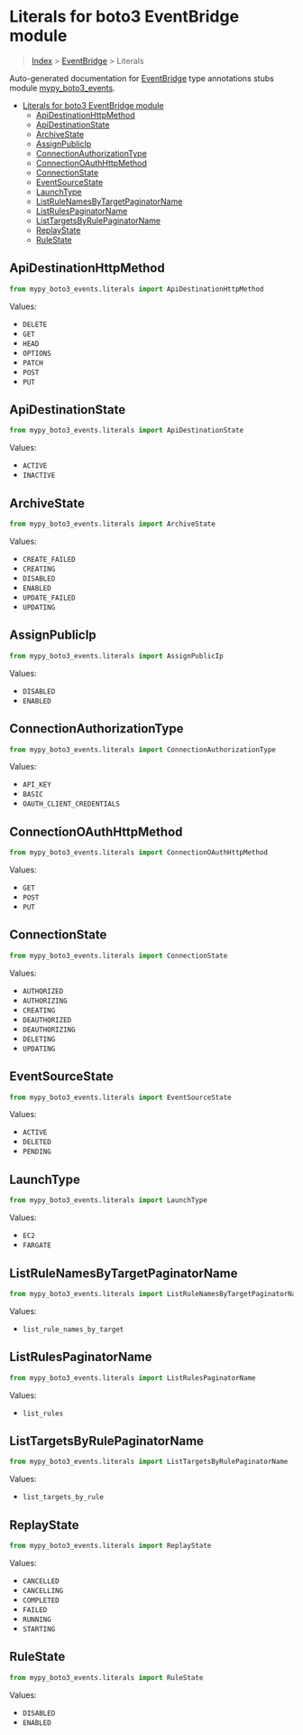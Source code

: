 # Literals for boto3 EventBridge module

> [Index](..) > [EventBridge](.) > Literals

Auto-generated documentation for
[EventBridge](https://boto3.amazonaws.com/v1/documentation/api/latest/reference/services/events.html#EventBridge)
type annotations stubs module
[mypy_boto3_events](https://pypi.org/project/mypy-boto3-events/).

- [Literals for boto3 EventBridge module](#literals-for-boto3-eventbridge-module)
  - [ApiDestinationHttpMethod](#apidestinationhttpmethod)
  - [ApiDestinationState](#apidestinationstate)
  - [ArchiveState](#archivestate)
  - [AssignPublicIp](#assignpublicip)
  - [ConnectionAuthorizationType](#connectionauthorizationtype)
  - [ConnectionOAuthHttpMethod](#connectionoauthhttpmethod)
  - [ConnectionState](#connectionstate)
  - [EventSourceState](#eventsourcestate)
  - [LaunchType](#launchtype)
  - [ListRuleNamesByTargetPaginatorName](#listrulenamesbytargetpaginatorname)
  - [ListRulesPaginatorName](#listrulespaginatorname)
  - [ListTargetsByRulePaginatorName](#listtargetsbyrulepaginatorname)
  - [ReplayState](#replaystate)
  - [RuleState](#rulestate)

## ApiDestinationHttpMethod

```python
from mypy_boto3_events.literals import ApiDestinationHttpMethod
```

Values:

- `DELETE`
- `GET`
- `HEAD`
- `OPTIONS`
- `PATCH`
- `POST`
- `PUT`

## ApiDestinationState

```python
from mypy_boto3_events.literals import ApiDestinationState
```

Values:

- `ACTIVE`
- `INACTIVE`

## ArchiveState

```python
from mypy_boto3_events.literals import ArchiveState
```

Values:

- `CREATE_FAILED`
- `CREATING`
- `DISABLED`
- `ENABLED`
- `UPDATE_FAILED`
- `UPDATING`

## AssignPublicIp

```python
from mypy_boto3_events.literals import AssignPublicIp
```

Values:

- `DISABLED`
- `ENABLED`

## ConnectionAuthorizationType

```python
from mypy_boto3_events.literals import ConnectionAuthorizationType
```

Values:

- `API_KEY`
- `BASIC`
- `OAUTH_CLIENT_CREDENTIALS`

## ConnectionOAuthHttpMethod

```python
from mypy_boto3_events.literals import ConnectionOAuthHttpMethod
```

Values:

- `GET`
- `POST`
- `PUT`

## ConnectionState

```python
from mypy_boto3_events.literals import ConnectionState
```

Values:

- `AUTHORIZED`
- `AUTHORIZING`
- `CREATING`
- `DEAUTHORIZED`
- `DEAUTHORIZING`
- `DELETING`
- `UPDATING`

## EventSourceState

```python
from mypy_boto3_events.literals import EventSourceState
```

Values:

- `ACTIVE`
- `DELETED`
- `PENDING`

## LaunchType

```python
from mypy_boto3_events.literals import LaunchType
```

Values:

- `EC2`
- `FARGATE`

## ListRuleNamesByTargetPaginatorName

```python
from mypy_boto3_events.literals import ListRuleNamesByTargetPaginatorName
```

Values:

- `list_rule_names_by_target`

## ListRulesPaginatorName

```python
from mypy_boto3_events.literals import ListRulesPaginatorName
```

Values:

- `list_rules`

## ListTargetsByRulePaginatorName

```python
from mypy_boto3_events.literals import ListTargetsByRulePaginatorName
```

Values:

- `list_targets_by_rule`

## ReplayState

```python
from mypy_boto3_events.literals import ReplayState
```

Values:

- `CANCELLED`
- `CANCELLING`
- `COMPLETED`
- `FAILED`
- `RUNNING`
- `STARTING`

## RuleState

```python
from mypy_boto3_events.literals import RuleState
```

Values:

- `DISABLED`
- `ENABLED`
